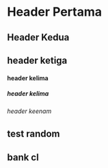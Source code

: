 # Header Pertama
## Header Kedua
## header ketiga
#### header kelima
##### header kelima
###### header keenam
## test random
## bank cl